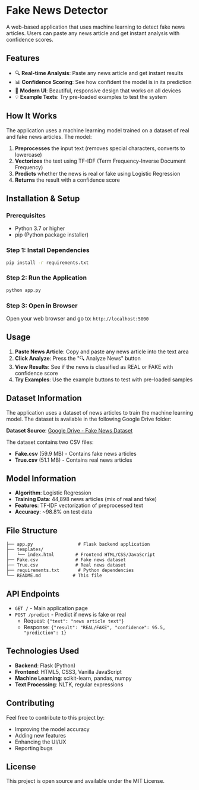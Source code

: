 # Fake News Detector

A web-based application that uses machine learning to detect fake news articles. Users can paste any news article and get instant analysis with confidence scores.

## Features

- 🔍 **Real-time Analysis**: Paste any news article and get instant results
- 📊 **Confidence Scoring**: See how confident the model is in its prediction
- 🎨 **Modern UI**: Beautiful, responsive design that works on all devices
- 💡 **Example Texts**: Try pre-loaded examples to test the system

## How It Works

The application uses a machine learning model trained on a dataset of real and fake news articles. The model:

1. **Preprocesses** the input text (removes special characters, converts to lowercase)
2. **Vectorizes** the text using TF-IDF (Term Frequency-Inverse Document Frequency)
3. **Predicts** whether the news is real or fake using Logistic Regression
4. **Returns** the result with a confidence score

## Installation & Setup

### Prerequisites
- Python 3.7 or higher
- pip (Python package installer)

### Step 1: Install Dependencies
```bash
pip install -r requirements.txt
```

### Step 2: Run the Application
```bash
python app.py
```

### Step 3: Open in Browser
Open your web browser and go to: `http://localhost:5000`

## Usage

1. **Paste News Article**: Copy and paste any news article into the text area
2. **Click Analyze**: Press the "🔍 Analyze News" button
3. **View Results**: See if the news is classified as REAL or FAKE with confidence score
4. **Try Examples**: Use the example buttons to test with pre-loaded samples

## Dataset Information

The application uses a dataset of news articles to train the machine learning model. The dataset is available in the following Google Drive folder:

**Dataset Source**: [Google Drive - Fake News Dataset](https://drive.google.com/drive/folders/1ByadNwMrPyds53cA6SDCHLelTAvIdoF_)

The dataset contains two CSV files:
- **Fake.csv** (59.9 MB) - Contains fake news articles
- **True.csv** (51.1 MB) - Contains real news articles

## Model Information

- **Algorithm**: Logistic Regression
- **Training Data**: 44,898 news articles (mix of real and fake)
- **Features**: TF-IDF vectorization of preprocessed text
- **Accuracy**: ~98.8% on test data

## File Structure

```
├── app.py                 # Flask backend application
├── templates/
│   └── index.html        # Frontend HTML/CSS/JavaScript
├── Fake.csv              # Fake news dataset
├── True.csv              # Real news dataset
├── requirements.txt       # Python dependencies
└── README.md            # This file
```

## API Endpoints

- `GET /` - Main application page
- `POST /predict` - Predict if news is fake or real
  - Request: `{"text": "news article text"}`
  - Response: `{"result": "REAL/FAKE", "confidence": 95.5, "prediction": 1}`

## Technologies Used

- **Backend**: Flask (Python)
- **Frontend**: HTML5, CSS3, Vanilla JavaScript
- **Machine Learning**: scikit-learn, pandas, numpy
- **Text Processing**: NLTK, regular expressions

## Contributing

Feel free to contribute to this project by:
- Improving the model accuracy
- Adding new features
- Enhancing the UI/UX
- Reporting bugs

## License

This project is open source and available under the MIT License. 

